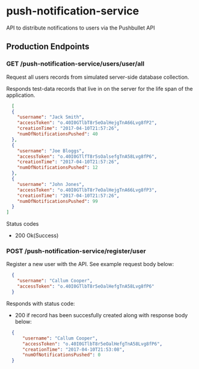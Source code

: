 # push-notification-service
API to distribute notifications to users via the Pushbullet API

## Production Endpoints

### GET /push-notification-service/users/user/all

Request all users records from simulated server-side database collection.

Responds test-data records that live in on the server for the life span of the application.

```json
  [
  {
    "username": "Jack Smith",
    "accessToken": "o.40I0GTlbT8r5eOalHejgTnA66Lvg8fP2",
    "creationTime": "2017-04-10T21:57:26",
    "numOfNotificationsPushed": 40
  },
  {
    "username": "Joe Bloggs",
    "accessToken": "o.40I0GTlfT8r5sOalsefgTnA58Lvg8fP6",
    "creationTime": "2017-04-10T21:57:26",
    "numOfNotificationsPushed": 12
  },
  {
    "username": "John Jones",
    "accessToken": "o.40I0GTlbT8r7eOalHejgTnA66Lvg8fP3",
    "creationTime": "2017-04-10T21:57:26",
    "numOfNotificationsPushed": 99
  }
] 
```

Status codes 
- 200 Ok(Success)

### POST /push-notification-service/register/user

Register a new user with the API. See example request body below:

```json
  {
	"username": "Callum Cooper",
	"accessToken": "o.40I0GTlbT8r5eOalHefgTnA58Lvg8fP6"
  }
```

Responds with status code:
- 200 if record has been succesfully created along with response body below:


```json
  {
	  "username": "Callum Cooper",
	  "accessToken": "o.40I0GTlbT8r5eOalHefgTnA58Lvg8fP6",
	  "creationTime": "2017-04-10T21:53:08",
	  "numOfNotificationsPushed": 0
  }  
```
